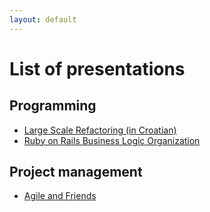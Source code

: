 ```yaml
---
layout: default
---
```


# List of presentations

## Programming

* [Large Scale Refactoring (in Croatian)](./large_refactoring)
* [Ruby on Rails Business Logic Organization](./ror_business_logic)

## Project management

* [Agile and Friends](./agile_and_friends)

